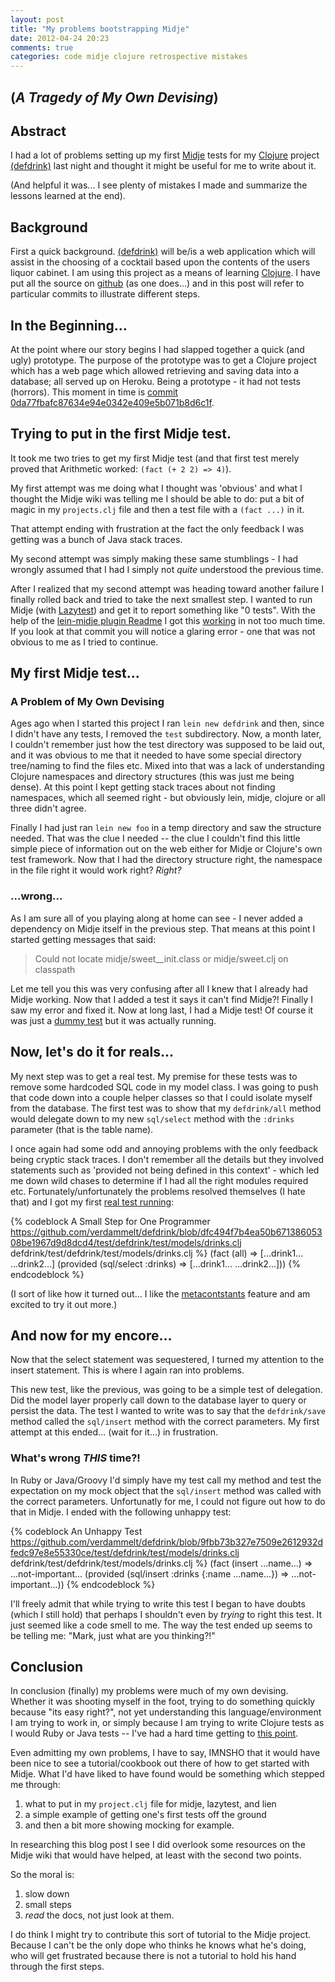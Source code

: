 ```yaml
---
layout: post
title: "My problems bootstrapping Midje"
date: 2012-04-24 20:23
comments: true
categories: code midje clojure retrospective mistakes
---
```

## (*A Tragedy of My Own Devising*)

## Abstract
I had a lot of problems setting up my first [Midje][] tests for my [Clojure][]
project [(defdrink)][] last night and thought it might be useful for me to
write about it.

(And helpful it was... I see plenty of mistakes I made and summarize the
lessons learned at the end).

## Background

First a quick background. [(defdrink)][] will be/is a web application which
will assist in the choosing of a cocktail based upon the contents of the users
liquor cabinet. I am using this project as a means of learning [Clojure][]. I
have put all the source on [github][defdrink-github] (as one does...) and in
this post will refer to particular commits to illustrate different steps.

## In the Beginning...

At the point where our story begins I had slapped together a quick (and ugly)
prototype. The purpose of the prototype was to get a Clojure project which has
a web page which allowed retrieving and saving data into a database; all
served up on Heroku. Being a prototype - it had not tests (horrors). This
moment in time is [commit 0da77fbafc87634e94e0342e409e5b071b8d6c1f][start].

## Trying to put in the first Midje test.

It took me two tries to get my first Midje test (and that first test merely
proved that Arithmetic worked: `(fact (+ 2 2) => 4)`). 

My first attempt was me doing what I thought was 'obvious' and what I thought
the Midje wiki was telling me I should be able to do: put a bit of magic in my
`projects.clj` file and then a test file with a `(fact ...)` in it.

That attempt ending with frustration at the fact the only feedback I was
getting was a bunch of Java stack traces.

My second attempt was simply making these same stumblings - I had wrongly
assumed that I had I simply not *quite* understood the previous time.

After I realized that my second attempt was heading toward another failure I
finally rolled back and tried to take the next smallest step.  I wanted to run
Midje (with [Lazytest][]) and get it to report something like "0 tests". With
the help of the [lein-midje plugin Readme][lein-midje] I got this
[working][lazytest-success] in not too much time. If you look at that commit
you will notice a glaring error - one that was not obvious to me as I tried to
continue.

## My first Midje test...

### A Problem of My Own Devising

Ages ago when I started this project I ran `lein new defdrink` and then, since
I didn't have any tests, I removed the `test` subdirectory. Now, a month
later, I couldn't remember just how the test directory was supposed to be laid
out, and it was obvious to me that it needed to have some special directory
tree/naming to find the files etc. Mixed into that was a lack of understanding
Clojure namespaces and directory structures (this was just me being dense).
At this point I kept getting stack traces about not finding namespaces, which
all seemed right - but obviously lein, midje, clojure or all three didn't
agree.

Finally I had just ran `lein new foo` in a temp directory and saw the
structure needed.  That was the clue I needed -- the clue  I couldn't find
this little simple piece of information out on the web either for Midje or
Clojure's own test framework. Now that I had the directory structure right,
the namespace in the file right it would work right? *Right?* 

### ...wrong...

As I am sure all of you playing along at home can see - I never added a
dependency on Midje itself in the previous step. That means at this point I
started getting messages that said:

> Could not locate midje/sweet__init.class or midje/sweet.clj on classpath

Let me tell you this was very confusing after all I knew that I already
had Midje working. Now that I added a test it says it can't find Midje?!
Finally I saw my error and fixed it.  Now at long last, I had a Midje test!
Of course it was just a [dummy test][dummy-test] but it was actually running.

## Now, let's do it for reals...

My next step was to get a real test. My premise for these tests was to remove
some hardcoded SQL code in my model class. I was going to push that code down
into a couple helper classes so that I could isolate myself from the database.
The first test was to show that my `defdrink/all` method would delegate down
to my new `sql/select` method with the `:drinks` parameter (that is the
table name).

I once again had some odd and annoying problems with the only feedback being
cryptic stack traces.  I don't remember all the details but they involved
statements such as 'provided not being defined in this context' - which led me
down wild chases to determine if I had all the right modules required etc.
Fortunately/unfortunately the problems resolved themselves (I hate that) and I
got my first [real test running][first-real-test]: 

{% codeblock A Small Step for One Programmer https://github.com/verdammelt/defdrink/blob/dfc494f7b4ea50b67138605308be1967d9d8dcd4/test/defdrink/test/models/drinks.clj defdrink/test/defdrink/test/models/drinks.clj %}
(fact (all) => [...drink1... ...drink2...]
      (provided (sql/select :drinks) => [...drink1... ...drink2...]))
{% endcodeblock %}

(I sort of like how it turned out... I like the [metacontstants][] feature and
am excited to try it out more.)

## And now for my encore...

Now that the select statement was sequestered, I turned my attention to the
insert statement.  This is where I again ran into problems. 

This new test, like the previous, was going to be a simple test of delegation.
Did the model layer properly call down to the database layer to query or
persist the data.  The test I wanted to write was to say that the
`defdrink/save` method called the `sql/insert` method with the correct
parameters.  My first attempt at this ended... (wait for it...) in
frustration.

### What's wrong *THIS* time?!

In Ruby or Java/Groovy I'd simply have my test call my method and test the
expectation on my mock object that the `sql/insert` method was called with the
correct parameters. Unfortunatly for me, I could not figure out how to do that
in Midje. I ended with the following unhappy test: 

{% codeblock An Unhappy Test https://github.com/verdammelt/defdrink/blob/9fbb73b327e7509e2612932dfedc97e8e55330ce/test/defdrink/test/models/drinks.clj defdrink/test/defdrink/test/models/drinks.clj %}
(fact
     (insert ...name...) => ...not-important...
     (provided (sql/insert :drinks {:name ...name...}) => ...not-important...))
{% endcodeblock %}

I'll freely admit that while trying to write this test I began to have doubts
(which I still hold) that perhaps I shouldn't even by *trying* to right this
test. It just seemed like a code smell to me. The way the test ended up seems
to be telling me: "Mark, just what are you thinking?!"

## Conclusion

In conclusion (finally) my problems were much of my own devising. Whether it
was shooting myself in the foot, trying to do something quickly because "its
easy right?", not yet understanding this language/environment I am trying to
work in, or simply because I am trying to write Clojure tests as I would Ruby
or Java tests -- I've had a hard time getting to [this point][tested].

Even admitting my own problems, I have to say, IMNSHO that it would have been
nice to see a tutorial/cookbook out there of how to get started with Midje.
What I'd have liked to have found would be something which stepped me through:

 1. what to put in my `project.clj` file for midje, lazytest, and lien
 1. a simple example of getting one's first tests off the ground
 1. and then a bit more showing mocking for example.

In researching this blog post I see I did overlook some resources on the Midje
wiki that would have helped, at least with the second two points. 

So the moral is: 

 1. slow down 
 1. small steps
 1. *read* the docs, not just look at them.

I do think I might try to contribute this sort of tutorial to the Midje
project. Because I can't be the only dope who thinks he knows what he's
doing, who will get frustrated because there is not a tutorial to hold his
hand through the first steps.


[Midje]: https://github.com/marick/Midje
[Clojure]: http://clojure.org/
[(defdrink)]: http://defdrink.heroku.com
[defdrink-github]: https://github.com/verdammelt/defdrink
[start]: https://github.com/verdammelt/defdrink/tree/0da77fbafc87634e94e0342e409e5b071b8d6c1f
[Lazytest]: https://github.com/stuartsierra/lazytest
[lein-midje]: https://github.com/marick/lein-midje 
[lazytest-success]: https://github.com/verdammelt/defdrink/commit/cd4fad91dbcb7803f49f234474bbb3d3ad3d1295
[dummy-test]: https://github.com/verdammelt/defdrink/commit/0c3840cea7d4f5e1d0258a8cd6b087f949e0c6c2
[first-real-test]: https://github.com/verdammelt/defdrink/commit/dfc494f7b4ea50b67138605308be1967d9d8dcd4
[metacontstants]: https://github.com/marick/Midje/wiki/Metaconstants
[tested]: https://github.com/verdammelt/defdrink/tree/9fbb73b327e7509e2612932dfedc97e8e55330ce
